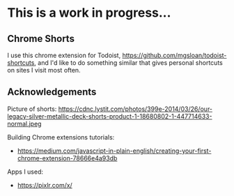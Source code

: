 # This is a work in progress...

## Chrome Shorts

I use this chrome extension for Todoist, https://github.com/mgsloan/todoist-shortcuts, and I'd like to do something similar that gives personal shortcuts on sites I visit most often.


## Acknowledgements

Picture of shorts:
https://cdnc.lystit.com/photos/399e-2014/03/26/our-legacy-silver-metallic-deck-shorts-product-1-18680802-1-447714633-normal.jpeg


Building Chrome extensions tutorials:

  * https://medium.com/javascript-in-plain-english/creating-your-first-chrome-extension-78666e4a93db
  

Apps I used:

  * https://pixlr.com/x/
  
